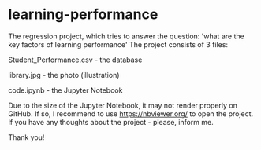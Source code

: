 # learning-performance
The regression project, which tries to answer the question: 'what are the key factors of learning performance'
The project consists of 3 files:

Student_Performance.csv - the database

library.jpg - the photo (illustration)

code.ipynb - the Jupyter Notebook

Due to the size of the Jupyter Notebook, it may not render properly on GitHub. If so, I recommend to use https://nbviewer.org/ to open the project.
If you have any thoughts about the project - please, inform me.

Thank you!
